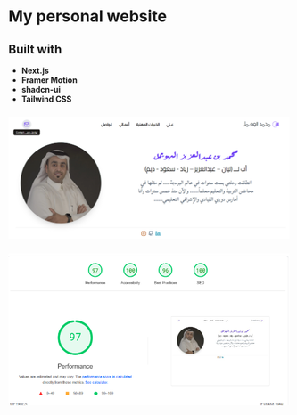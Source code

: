 # My personal website

## Built with

- **Next.js**
- **Framer Motion**
- **shadcn-ui**
- **Tailwind CSS**

###
![Home Page](image.png)
###

![Performance Page](pagespeed.png)